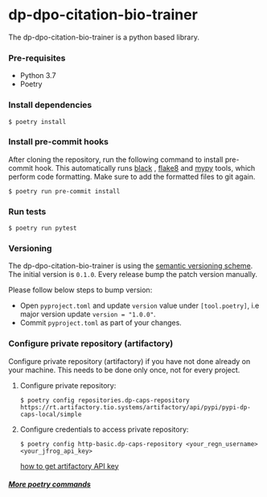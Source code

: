 # dp-dpo-citation-bio-trainer

The dp-dpo-citation-bio-trainer is a python based library.

### Pre-requisites
- Python 3.7
- Poetry

### Install dependencies
`$ poetry install`

### Install pre-commit hooks
After cloning the repository, run the following command to install pre-commit hook.
This automatically runs [black](https://black.readthedocs.io/en/stable/the_black_code_style.html) , 
[flake8](https://flake8.pycqa.org/en/stable/) and [mypy](https://mypy.readthedocs.io/en/stable/index.html)
tools, which perform code formatting. Make sure to add the formatted files to git again.

`$ poetry run pre-commit install`

### Run tests
`$ poetry run pytest`

### Versioning
The dp-dpo-citation-bio-trainer is using the [semantic versioning scheme](https://semver.org/). The initial version is `0.1.0`. 
Every release bump the patch version manually. 

Please follow below steps to bump version: 
- Open `pyproject.toml` and update `version` value under `[tool.poetry]`, i.e major version update `version = "1.0.0"`.
- Commit `pyproject.toml` as part of your changes.

### Configure private repository (artifactory)
Configure private repository (artifactory) if you have not done already on your machine. This needs to be done only 
once, not for every project.

1. Configure private repository:

    `$ poetry config repositories.dp-caps-repository https://rt.artifactory.tio.systems/artifactory/api/pypi/pypi-dp-caps-local/simple`

2. Configure credentials to access private repository:

    `$ poetry config http-basic.dp-caps-repository <your_regn_username> <your_jfrog_api_key>`

    [how to get artifactory API key](https://www.jfrog.com/confluence/display/JFROG/User+Profile#UserProfile-APIKey)
    
##### [More poetry commands](https://python-poetry.org/docs/cli/)
